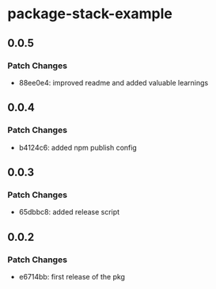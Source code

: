 # package-stack-example

## 0.0.5

### Patch Changes

- 88ee0e4: improved readme and added valuable learnings

## 0.0.4

### Patch Changes

- b4124c6: added npm publish config

## 0.0.3

### Patch Changes

- 65dbbc8: added release script

## 0.0.2

### Patch Changes

- e6714bb: first release of the pkg
